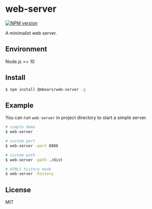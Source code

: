 # web-server

[![NPM version][npm-image]][npm-url]

A minimalist web server.

## Environment

Node.js >= 10

## Install

```bash
$ npm install @mbears/web-server -g
```

## Example

You can run `web-server` in project directory to start a simple server.

```bash
# simple demo
$ web-server
```

```bash
# custom port
$ web-server -port 8888
```

```bash
# custom path
$ web-server -path ./dist
```

```bash
# HTML5 history mode
$ web-server -history
```

## License

MIT

[npm-image]: https://img.shields.io/npm/v/@mbears/web-server.svg?style=flat-square
[npm-url]: https://www.npmjs.com/package/@mbears/web-server
